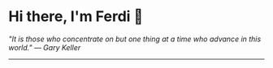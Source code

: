 <h1>Hi there, I'm Ferdi 👋</h1>

<p><em>
  "It is those who concentrate on but one thing at a time who advance in this world." — Gary Keller
</em></p>

---
